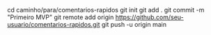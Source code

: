 cd caminho/para/comentarios-rapidos
git init
git add .
git commit -m "Primeiro MVP"
git remote add origin https://github.com/seu-usuario/comentarios-rapidos.git
git push -u origin main
